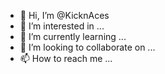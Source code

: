 - 👋 Hi, I’m @KicknAces
- 👀 I’m interested in ...
- 🌱 I’m currently learning ...
- 💞️ I’m looking to collaborate on ...
- 📫 How to reach me ...

<!---
KicknAces/KicknAces is a ✨ special ✨ repository because its `README.md` (this file) appears on your GitHub profile.
You can click the Preview link to take a look at your changes.
--->
